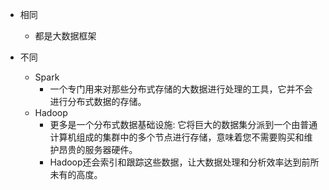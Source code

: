 - 相同
  - 都是大数据框架

- 不同
  - Spark
    - 一个专门用来对那些分布式存储的大数据进行处理的工具，它并不会进行分布式数据的存储。
  - Hadoop
    - 更多是一个分布式数据基础设施: 它将巨大的数据集分派到一个由普通计算机组成的集群中的多个节点进行存储，意味着您不需要购买和维护昂贵的服务器硬件。
    - Hadoop还会索引和跟踪这些数据，让大数据处理和分析效率达到前所未有的高度。
    